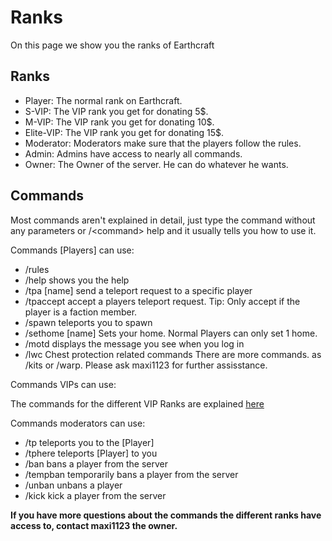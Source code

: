 Ranks
====

On this page we show you  the ranks of Earthcraft

Ranks
-----

- Player: The normal rank on Earthcraft.
- S-VIP: The VIP rank you get for donating 5$.
- M-VIP: The VIP rank you get for donating 10$.
- Elite-VIP: The VIP rank you get for donating 15$.
- Moderator: Moderators make sure that the players follow the rules.
- Admin: Admins have access to nearly all commands.
- Owner: The Owner of the server. He can do whatever he wants.

Commands
--------

Most commands aren't explained in detail, just type the command without any parameters or /\<command\> help and it usually tells you how to use it.
                  
Commands [Players] can use:

- /rules
- /help shows you the help
- /tpa [name] send a teleport request to a specific player
- /tpaccept accept a players teleport request. Tip: Only accept if the player is a faction member.
- /spawn teleports you to spawn
- /sethome [name] Sets your home. Normal Players can only set 1 home.
- /motd displays the message you see when you log in
- /lwc Chest protection related commands
There are more commands. as /kits or /warp. Please ask maxi1123 for further assisstance.

Commands VIPs can use:
 
The commands for the different VIP Ranks are explained [here](http://earthcraftpvp.buycraft.net)

Commands moderators can use:

- /tp <player> teleports you to the [Player]
- /tphere <player> teleports [Player] to you
- /ban bans a player from the server
- /tempban  temporarily bans a player from the server
- /unban unbans a player
- /kick kick a player from the server

**If you have more questions about the commands the different ranks have access to, contact maxi1123 the owner.**